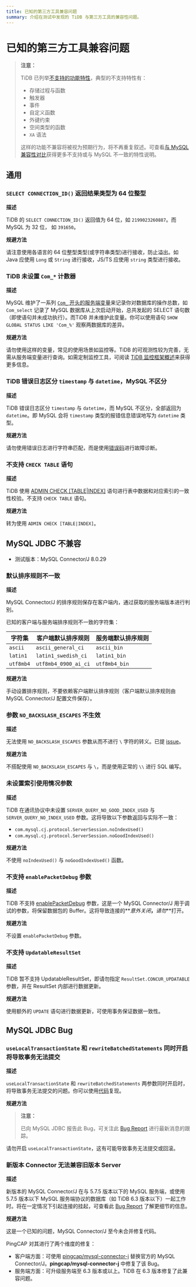 ```yaml
---
title: 已知的第三方工具兼容问题
summary: 介绍在测试中发现的 TiDB 与第三方工具的兼容性问题。
---
```


# 已知的第三方工具兼容问题

> **注意：**
>
> TiDB 已列举[不支持的功能特性](/mysql-compatibility.md#不支持的功能特性)，典型的不支持特性有：
>
> - 存储过程与函数
> - 触发器
> - 事件
> - 自定义函数
> - 外键约束
> - 空间类型的函数
> - `XA` 语法
>
> 这样的功能不兼容将被视为预期行为，将不再重复叙述。可查看[与 MySQL 兼容性对比](/mysql-compatibility.md)获得更多不支持或与 MySQL 不一致的特性说明。

## 通用

### `SELECT CONNECTION_ID()` 返回结果类型为 64 位整型

**描述**

TiDB 的 `SELECT CONNECTION_ID()` 返回值为 64 位，如 `2199023260887`。而 MySQL 为 32 位， 如 `391650`。

**规避方法**

请注意使用各语言的 64 位整型类型(或字符串类型)进行接收，防止溢出。如 Java 应使用 `Long` 或 `String` 进行接收，JS/TS 应使用 `string` 类型进行接收。

### TiDB 未设置 `Com_*` 计数器

**描述**

MySQL 维护了一系列 [`Com_` 开头的服务端变量](https://dev.mysql.com/doc/refman/8.0/en/server-status-variables.html#statvar_Com_xxx)来记录你对数据库的操作总数，如 `Com_select` 记录了 MySQL 数据库从上次启动开始，总共发起的 SELECT 语句数（即使语句并未成功执行）。而TiDB 并未维护此变量。你可以使用语句 `SHOW GLOBAL STATUS LIKE 'Com_%'` 观察两数据库的差异。

**规避方法**

请勿使用这样的变量，常见的使用场景如监控等。TiDB 的可观测性较为完善，无需从服务端变量进行查询。如需定制监控工具，可阅读 [TiDB 监控框架概述](/tidb-monitoring-framework.md)来获得更多信息。

### TiDB 错误日志区分 `timestamp` 与 `datetime`，MySQL 不区分

**描述**

TiDB 错误日志区分 `timestamp` 与 `datetime`，而 MySQL 不区分，全部返回为 `datetime`。即 MySQL 会将 `timestamp` 类型的报错信息错误地写为 `datetime` 类型。

**规避方法**

请勿使用错误日志进行字符串匹配，而是使用[错误码](/error-codes.md)进行故障诊断。

### 不支持 `CHECK TABLE` 语句

**描述**

TiDB 使用 [ADMIN CHECK [TABLE|INDEX]](/sql-statements/sql-statement-admin-check-table-index.md) 语句进行表中数据和对应索引的一致性校验。不支持 `CHECK TABLE` 语句。

**规避方法**

转为使用 `ADMIN CHECK [TABLE|INDEX]`。

## MySQL JDBC 不兼容

- 测试版本：MySQL Connector/J 8.0.29

### 默认排序规则不一致

**描述**

MySQL Connector/J 的排序规则保存在客户端内，通过获取的服务端版本进行判别。

已知的客户端与服务端排序规则不一致的字符集：

| 字符集 | 客户端默认排序规则 | 服务端默认排序规则 |
| - | - | - |
| `ascii` | `ascii_general_ci` | `ascii_bin` |
| `latin1` | `latin1_swedish_ci` | `latin1_bin` |
| `utf8mb4` | `utf8mb4_0900_ai_ci` | `utf8mb4_bin` |

**规避方法**

手动设置排序规则，不要依赖客户端默认排序规则（客户端默认排序规则由 MySQL Connector/J 配置文件保存）。

### 参数 `NO_BACKSLASH_ESCAPES` 不生效

**描述**

无法使用 `NO_BACKSLASH_ESCAPES` 参数从而不进行 `\` 字符的转义。已提 [issue](https://github.com/pingcap/tidb/issues/35302)。

**规避方法**

不搭配使用 `NO_BACKSLASH_ESCAPES` 与 `\`，而是使用正常的 `\\` 进行 SQL 编写。

### 未设置索引使用情况参数

**描述**

TiDB 在通讯协议中未设置 `SERVER_QUERY_NO_GOOD_INDEX_USED` 与 `SERVER_QUERY_NO_INDEX_USED` 参数。这将导致以下参数返回与实际不一致：

- `com.mysql.cj.protocol.ServerSession.noIndexUsed()`
- `com.mysql.cj.protocol.ServerSession.noGoodIndexUsed()`

**规避方法**

不使用 `noIndexUsed()` 与 `noGoodIndexUsed()` 函数。

### 不支持 `enablePacketDebug` 参数

**描述**

TiDB 不支持 [enablePacketDebug](https://dev.mysql.com/doc/connector-j/8.0/en/connector-j-connp-props-debugging-profiling.html) 参数，这是一个 MySQL Connector/J 用于调试的参数，将保留数据包的 Buffer。这将导致连接的**_意外关闭_**，**_请勿_**打开。

**规避方法**

不设置 `enablePacketDebug` 参数。

### 不支持 `UpdatableResultSet`

**描述**

TiDB 暂不支持 UpdatableResultSet，即请勿指定 `ResultSet.CONCUR_UPDATABLE` 参数，并在 ResultSet 内部进行数据更新。

**规避方法**

使用额外的 `UPDATE` 语句进行数据更新，可使用事务保证数据一致性。

## MySQL JDBC Bug

### `useLocalTransactionState` 和 `rewriteBatchedStatements` 同时开启将导致事务无法提交

**描述**

`useLocalTransactionState` 和 `rewriteBatchedStatements` 两参数同时开启时，将导致事务无法提交的问题。你可以使用[代码](https://github.com/Icemap/tidb-java-gitpod/tree/reproduction-local-transaction-state-txn-error)复现。

**规避方法**

> **注意：**
>
> 已向 MySQL JDBC 报告此 Bug，可关注此 [Bug Report](https://bugs.mysql.com/bug.php?id=108643) 进行最新消息的跟踪。

请勿开启 `useLocalTransactionState`，这有可能导致事务无法提交或回滚。

### 新版本 Connector 无法兼容旧版本 Server

**描述**

新版本的 MySQL Connector/J 在与 5.7.5 版本以下的 MySQL 服务端，或使用 5.7.5 版本以下 MySQL 服务端协议的数据库（如 TiDB 6.3 版本以下）一起工作时。将在一定情况下引起连接的挂起，可查看此 [Bug Report](https://bugs.mysql.com/bug.php?id=106252) 了解更细节的信息。

**规避方法**

这是一个已知的问题，MySQL Connector/J 至今未合并修复代码。

PingCAP 对其进行了两个维度的修复：

- 客户端方面：可使用 [pingcap/mysql-connector-j](https://github.com/pingcap/mysql-connector-j) 替换官方的 MySQL Connector/J。**pingcap/mysql-connector-j** 中修复了该 Bug。
- 服务端方面：可升级服务端至 6.3 版本或以上。TiDB 在 6.3 版本修复了此兼容问题。